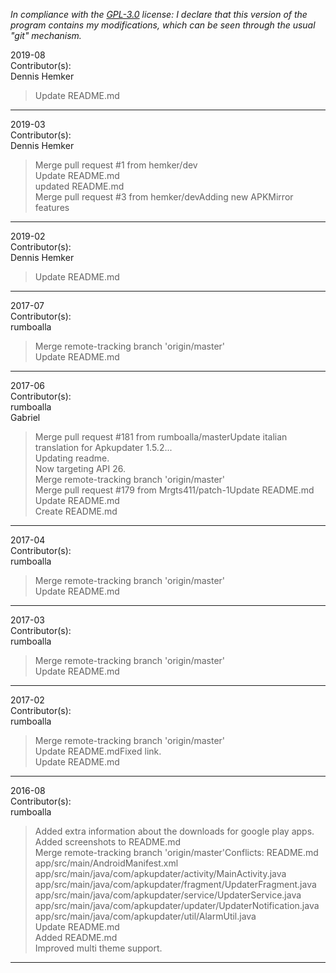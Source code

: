 *In compliance with the [GPL-3.0](https://opensource.org/licenses/GPL-3.0) license: I declare that this version of the program contains my modifications, which can be seen through the usual "git" mechanism.*  


2019-08  
Contributor(s):  
Dennis Hemker  
>Update README.md  
- - - - - - - - - - - - - - - - - - - - - - - - - - - 


2019-03  
Contributor(s):  
Dennis Hemker  
>Merge pull request #1 from hemker/dev  
>Update README.md  
>updated README.md  
>Merge pull request #3 from hemker/devAdding new APKMirror features  
- - - - - - - - - - - - - - - - - - - - - - - - - - - 


2019-02  
Contributor(s):  
Dennis Hemker  
>Update README.md  
- - - - - - - - - - - - - - - - - - - - - - - - - - - 


2017-07  
Contributor(s):  
rumboalla  
>Merge remote-tracking branch 'origin/master'  
>Update README.md  
- - - - - - - - - - - - - - - - - - - - - - - - - - - 


2017-06  
Contributor(s):  
rumboalla  
Gabriel  
>Merge pull request #181 from rumboalla/masterUpdate italian translation for Apkupdater 1.5.2...  
>Updating readme.  
>Now targeting API 26.  
>Merge remote-tracking branch 'origin/master'  
>Merge pull request #179 from Mrgts411/patch-1Update README.md  
>Update README.md  
>Create README.md  
- - - - - - - - - - - - - - - - - - - - - - - - - - - 


2017-04  
Contributor(s):  
rumboalla  
>Merge remote-tracking branch 'origin/master'  
>Update README.md  
- - - - - - - - - - - - - - - - - - - - - - - - - - - 


2017-03  
Contributor(s):  
rumboalla  
>Merge remote-tracking branch 'origin/master'  
>Update README.md  
- - - - - - - - - - - - - - - - - - - - - - - - - - - 


2017-02  
Contributor(s):  
rumboalla  
>Merge remote-tracking branch 'origin/master'  
>Update README.mdFixed link.  
>Update README.md  
- - - - - - - - - - - - - - - - - - - - - - - - - - - 


2016-08  
Contributor(s):  
rumboalla  
>Added extra information about the downloads for google play apps.  
>Added screenshots to README.md  
>Merge remote-tracking branch 'origin/master'Conflicts:	README.md	app/src/main/AndroidManifest.xml	app/src/main/java/com/apkupdater/activity/MainActivity.java	app/src/main/java/com/apkupdater/fragment/UpdaterFragment.java	app/src/main/java/com/apkupdater/service/UpdaterService.java	app/src/main/java/com/apkupdater/updater/UpdaterNotification.java	app/src/main/java/com/apkupdater/util/AlarmUtil.java  
>Update README.md  
>Added README.md  
>Improved multi theme support.  
- - - - - - - - - - - - - - - - - - - - - - - - - - - 

